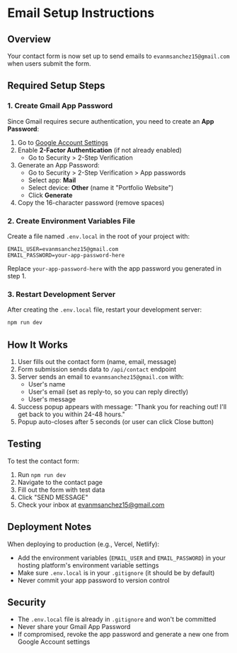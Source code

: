 # Email Setup Instructions

## Overview
Your contact form is now set up to send emails to `evanmsanchez15@gmail.com` when users submit the form.

## Required Setup Steps

### 1. Create Gmail App Password

Since Gmail requires secure authentication, you need to create an **App Password**:

1. Go to [Google Account Settings](https://myaccount.google.com/)
2. Enable **2-Factor Authentication** (if not already enabled)
   - Go to Security > 2-Step Verification
3. Generate an App Password:
   - Go to Security > 2-Step Verification > App passwords
   - Select app: **Mail**
   - Select device: **Other** (name it "Portfolio Website")
   - Click **Generate**
4. Copy the 16-character password (remove spaces)

### 2. Create Environment Variables File

Create a file named `.env.local` in the root of your project with:

```
EMAIL_USER=evanmsanchez15@gmail.com
EMAIL_PASSWORD=your-app-password-here
```

Replace `your-app-password-here` with the app password you generated in step 1.

### 3. Restart Development Server

After creating the `.env.local` file, restart your development server:

```bash
npm run dev
```

## How It Works

1. User fills out the contact form (name, email, message)
2. Form submission sends data to `/api/contact` endpoint
3. Server sends an email to `evanmsanchez15@gmail.com` with:
   - User's name
   - User's email (set as reply-to, so you can reply directly)
   - User's message
4. Success popup appears with message: "Thank you for reaching out! I'll get back to you within 24-48 hours."
5. Popup auto-closes after 5 seconds (or user can click Close button)

## Testing

To test the contact form:
1. Run `npm run dev`
2. Navigate to the contact page
3. Fill out the form with test data
4. Click "SEND MESSAGE"
5. Check your inbox at evanmsanchez15@gmail.com

## Deployment Notes

When deploying to production (e.g., Vercel, Netlify):
- Add the environment variables (`EMAIL_USER` and `EMAIL_PASSWORD`) in your hosting platform's environment variable settings
- Make sure `.env.local` is in your `.gitignore` (it should be by default)
- Never commit your app password to version control

## Security

- The `.env.local` file is already in `.gitignore` and won't be committed
- Never share your Gmail App Password
- If compromised, revoke the app password and generate a new one from Google Account settings

